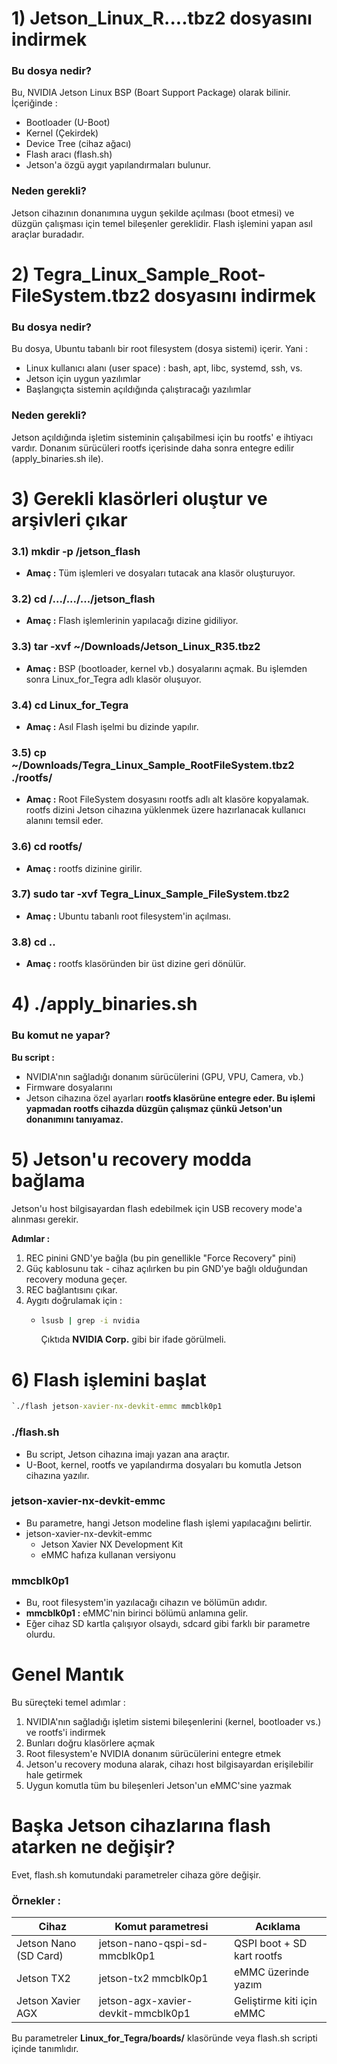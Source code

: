 # 1) Jetson_Linux_R....tbz2 dosyasını indirmek

### Bu dosya nedir?

Bu, NVIDIA Jetson Linux BSP (Boart Support Package) olarak bilinir. İçeriğinde : 
* Bootloader (U-Boot)
* Kernel (Çekirdek)
* Device Tree (cihaz ağacı)
* Flash aracı (flash.sh)
* Jetson'a özgü aygıt yapılandırmaları bulunur.

### Neden gerekli?

Jetson cihazının donanımına uygun şekilde açılması (boot etmesi) ve düzgün çalışması için temel bileşenler gereklidir. Flash işlemini yapan asıl araçlar buradadır.

# 2) Tegra_Linux_Sample_Root-FileSystem.tbz2 dosyasını indirmek

### Bu dosya nedir?

Bu dosya, Ubuntu tabanlı bir root filesystem (dosya sistemi) içerir. Yani : 

* Linux kullanıcı alanı (user space) : bash, apt, libc, systemd, ssh, vs.
* Jetson için uygun yazılımlar
* Başlangıçta sistemin açıldığında çalıştıracağı yazılımlar

### Neden gerekli?

Jetson açıldığında işletim sisteminin çalışabilmesi için bu rootfs' e ihtiyacı vardır. Donanım sürücüleri rootfs içerisinde daha sonra entegre edilir (apply_binaries.sh ile).

# 3) Gerekli klasörleri oluştur ve arşivleri çıkar

### 3.1) mkdir -p /jetson_flash

* **Amaç :** Tüm işlemleri ve dosyaları tutacak ana klasör oluşturuyor.

### 3.2) cd /.../.../.../jetson_flash

* **Amaç :** Flash işlemlerinin yapılacağı dizine gidiliyor.

### 3.3) tar -xvf ~/Downloads/Jetson_Linux_R35.tbz2

* **Amaç :** BSP (bootloader, kernel vb.) dosyalarını açmak. Bu işlemden sonra Linux_for_Tegra adlı klasör oluşuyor.

### 3.4) cd Linux_for_Tegra

* **Amaç :** Asıl Flash işelmi bu dizinde yapılır.

### 3.5) cp ~/Downloads/Tegra_Linux_Sample_RootFileSystem.tbz2  ./rootfs/

* **Amaç :** Root FileSystem dosyasını rootfs adlı alt klasöre kopyalamak. rootfs dizini Jetson cihazına yüklenmek üzere hazırlanacak kullanıcı alanını temsil eder.

### 3.6) cd rootfs/

* **Amaç :** rootfs dizinine girilir.

### 3.7) sudo tar -xvf Tegra_Linux_Sample_FileSystem.tbz2

* **Amaç :** Ubuntu tabanlı root filesystem'in açılması.

### 3.8) cd ..

* **Amaç :** rootfs klasöründen bir üst dizine geri dönülür.


# 4) ./apply_binaries.sh

### Bu komut ne yapar?

**Bu script :**
* NVIDIA'nın sağladığı donanım sürücülerini (GPU, VPU, Camera, vb.)
* Firmware dosyalarını
* Jetson cihazına özel ayarları
**rootfs klasörüne entegre eder. Bu işlemi yapmadan rootfs cihazda düzgün çalışmaz çünkü Jetson'un donanımını tanıyamaz.**

# 5) Jetson'u recovery modda bağlama

Jetson'u host bilgisayardan flash edebilmek için USB recovery mode'a alınması gerekir.

**Adımlar :**
1. REC pinini GND'ye bağla (bu pin genellikle "Force Recovery" pini)
2. Güç kablosunu tak - cihaz açılırken bu pin GND'ye bağlı olduğundan recovery moduna geçer.
3. REC bağlantısını çıkar.
4. Aygıtı doğrulamak için :
   * ```cmd
     lsusb | grep -i nvidia
     ```
     Çıktıda **NVIDIA Corp.** gibi bir ifade görülmeli.

# 6) Flash işlemini başlat

```cmd
`./flash jetson-xavier-nx-devkit-emmc mmcblk0p1
```

### ./flash.sh

* Bu script, Jetson cihazına imajı yazan ana araçtır.
* U-Boot, kernel, rootfs ve yapılandırma dosyaları bu komutla Jetson cihazına yazılır.

### jetson-xavier-nx-devkit-emmc

* Bu parametre, hangi Jetson modeline flash işlemi yapılacağını belirtir.
* jetson-xavier-nx-devkit-emmc
  * Jetson Xavier NX Development Kit
  * eMMC hafıza kullanan versiyonu

### mmcblk0p1

* Bu, root filesystem'in yazılacağı cihazın ve bölümün adıdır.
* **mmcblk0p1 :** eMMC'nin birinci bölümü anlamına gelir.
* Eğer cihaz SD kartla çalışıyor olsaydı, sdcard gibi farklı bir parametre olurdu.

# Genel Mantık

Bu süreçteki temel adımlar : 
1. NVIDIA'nın sağladığı işletim sistemi bileşenlerini (kernel, bootloader vs.) ve rootfs'i indirmek
2. Bunları doğru klasörlere açmak
3. Root filesystem'e NVIDIA donanım sürücülerini entegre etmek
4. Jetson'u recovery moduna alarak, cihazı host bilgisayardan erişilebilir hale getirmek
5. Uygun komutla tüm bu bileşenleri Jetson'un eMMC'sine yazmak

# Başka Jetson cihazlarına flash atarken ne değişir?

Evet, flash.sh komutundaki parametreler cihaza göre değişir.

### Örnekler :

| Cihaz | Komut parametresi | Acıklama |
|--|--|--|
| Jetson Nano (SD Card) | jetson-nano-qspi-sd-mmcblk0p1 | QSPI boot + SD kart rootfs | 
| Jetson TX2 | jetson-tx2 mmcblk0p1 | eMMC üzerinde yazım | 
| Jetson Xavier AGX | jetson-agx-xavier-devkit-mmcblk0p1 | Geliştirme kiti için eMMC |

Bu parametreler **Linux_for_Tegra/boards/** klasöründe veya flash.sh scripti içinde tanımlıdır.






















